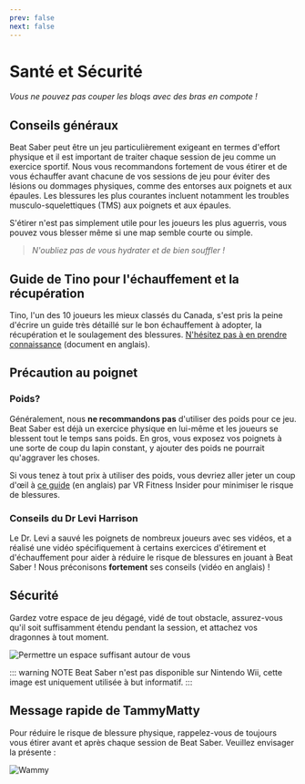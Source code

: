 ```yaml
---
prev: false
next: false
---
```


# Santé et Sécurité

_Vous ne pouvez pas couper les bloqs avec des bras en compote !_

## Conseils généraux

Beat Saber peut être un jeu particulièrement exigeant en termes d'effort physique et il est important de traiter chaque session de jeu comme un exercice sportif. Nous vous recommandons fortement de vous étirer et de vous échauffer avant chacune de vos sessions de jeu pour éviter des lésions ou dommages physiques, comme des entorses aux poignets et aux épaules. Les blessures les plus courantes incluent notamment les troubles musculo-squelettiques (TMS) aux poignets et aux épaules.

S'étirer n'est pas simplement utile pour les joueurs les plus aguerris, vous pouvez vous blesser même si une map semble courte ou simple.

> _N'oubliez pas de vous hydrater et de bien souffler !_

## Guide de Tino pour l'échauffement et la récupération

Tino, l'un des 10 joueurs les mieux classés du Canada, s'est pris la peine d'écrire un guide très détaillé sur le bon échauffement à adopter, la récupération et le soulagement des blessures. [N'hésitez pas à en prendre connaissance](https://docs.google.com/document/d/122rd-eU0mkwQ6fXUwSmo1_XAh73Jyqd1u6ncrUjtkD0/) (document en anglais).

## Précaution au poignet

### Poids?

Généralement, nous **ne recommandons pas** d'utiliser des poids pour ce jeu. Beat Saber est déjà un exercice physique en lui-même et les joueurs se blessent tout le temps sans poids. En gros, vous exposez vos poignets à une sorte de coup du lapin constant, y ajouter des poids ne pourrait qu'aggraver les choses.

Si vous tenez à tout prix à utiliser des poids, vous devriez aller jeter un coup d'œil à [ce guide](https://www.vrfitnessinsider.com/beat-saber-weighted-gear/) (en anglais) par VR Fitness Insider pour minimiser le risque de blessures.

### Conseils du Dr Levi Harrison

Le Dr. Levi a sauvé les poignets de nombreux joueurs avec ses vidéos, et a réalisé une vidéo spécifiquement à certains exercices d'étirement et d'échauffement pour aider à réduire le risque de blessures en jouant à Beat Saber ! Nous préconisons **fortement** ses conseils (vidéo en anglais) !

<YouTube url='https://www.youtube.com/watch?v=IoL1NOKUmoU' />

## Sécurité

Gardez votre espace de jeu dégagé, vidé de tout obstacle, assurez-vous qu'il soit suffisamment étendu pendant la session, et attachez vos dragonnes à tout moment.

![Permettre un espace suffisant autour de vous](/.assets/images/health-and-safety/allow-adequate-room-around-you.png 'Permettre un espace suffisant autour de vous')

::: warning NOTE
Beat Saber n'est pas disponible sur Nintendo Wii, cette image est uniquement utilisée à but informatif.
:::

## Message rapide de TammyMatty

Pour réduire le risque de blessure physique, rappelez-vous de toujours vous étirer avant et après chaque session de Beat Saber. Veuillez envisager la présente :

![Wammy](/.assets/images/health-and-safety/wammy.gif 'Wammy')
